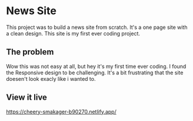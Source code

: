 # News Site

This project was to build a news site from scratch. It's a one page site with a clean design. This site is my first ever coding project.   

## The problem

Wow this was not easy at all, but hey it's my first time ever coding. I found the Responsive design to be challenging. It's a bit frustrating that the site doesen't look exacly like i wanted to. 

## View it live
https://cheery-smakager-b90270.netlify.app/
